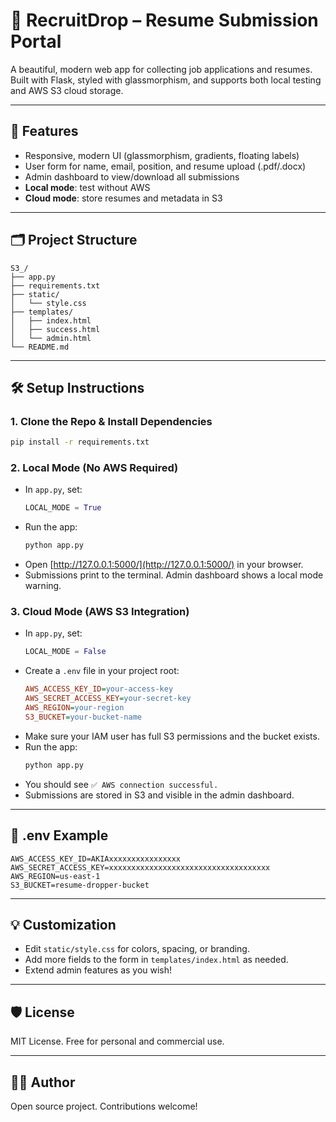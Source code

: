 # 🚀 RecruitDrop – Resume Submission Portal

A beautiful, modern web app for collecting job applications and resumes. Built with Flask, styled with glassmorphism, and supports both local testing and AWS S3 cloud storage.

---

## 🌟 Features
- Responsive, modern UI (glassmorphism, gradients, floating labels)
- User form for name, email, position, and resume upload (.pdf/.docx)
- Admin dashboard to view/download all submissions
- **Local mode**: test without AWS
- **Cloud mode**: store resumes and metadata in S3

---

## 🗂️ Project Structure
```
S3_/
├── app.py
├── requirements.txt
├── static/
│   └── style.css
├── templates/
│   ├── index.html
│   ├── success.html
│   └── admin.html
└── README.md
```

---

## 🛠️ Setup Instructions

### 1. Clone the Repo & Install Dependencies
```bash
pip install -r requirements.txt
```

### 2. Local Mode (No AWS Required)
- In `app.py`, set:
  ```python
  LOCAL_MODE = True
  ```
- Run the app:
  ```bash
  python app.py
  ```
- Open [http://127.0.0.1:5000/](http://127.0.0.1:5000/) in your browser.
- Submissions print to the terminal. Admin dashboard shows a local mode warning.

### 3. Cloud Mode (AWS S3 Integration)
- In `app.py`, set:
  ```python
  LOCAL_MODE = False
  ```
- Create a `.env` file in your project root:
  ```ini
  AWS_ACCESS_KEY_ID=your-access-key
  AWS_SECRET_ACCESS_KEY=your-secret-key
  AWS_REGION=your-region
  S3_BUCKET=your-bucket-name
  ```
- Make sure your IAM user has full S3 permissions and the bucket exists.
- Run the app:
  ```bash
  python app.py
  ```
- You should see `✅ AWS connection successful.`
- Submissions are stored in S3 and visible in the admin dashboard.

---

## 📝 .env Example
```
AWS_ACCESS_KEY_ID=AKIAxxxxxxxxxxxxxxxx
AWS_SECRET_ACCESS_KEY=xxxxxxxxxxxxxxxxxxxxxxxxxxxxxxxxxxxx
AWS_REGION=us-east-1
S3_BUCKET=resume-dropper-bucket
```

---

## 💡 Customization
- Edit `static/style.css` for colors, spacing, or branding.
- Add more fields to the form in `templates/index.html` as needed.
- Extend admin features as you wish!

---

## 🛡️ License
MIT License. Free for personal and commercial use.

---

## 👨‍💻 Author
Open source project. Contributions welcome! 